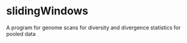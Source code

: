 # slidingWindows
A program for genome scans for diversity and divergence statistics for pooled data
